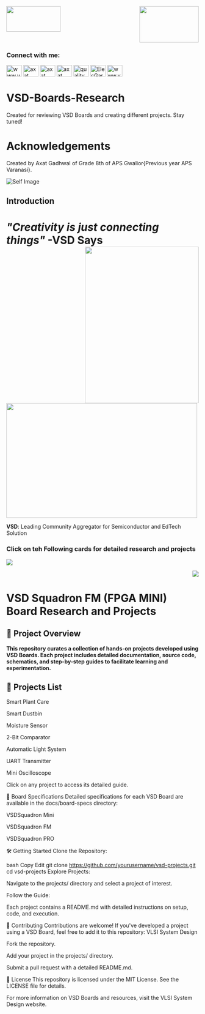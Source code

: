 <p><img src="https://github.com/user-attachments/assets/0c0c1366-efa6-4308-84cf-0e137a1ad924" Width=141.82 Height=67.46 ALIGN=left><p align="right"><img src="https://github.com/user-attachments/assets/e55fa4a3-7e42-49b9-9c31-84dd0c042695" Width=155 Height=95></p></p> 



<h3 align="left">Connect with me:</h3>
<p align="left">
<a href="https://dev.to/www.vlsisysytemdesign.com" target="blank"><img align="center" src="https://raw.githubusercontent.com/rahuldkjain/github-profile-readme-generator/master/src/images/icons/Social/devto.svg" alt="www.vlsisysytemdesign.com" height="30" width="40" /></a>
<a href="https://twitter.com/axat gadhwal" target="blank"><img align="center" src="https://raw.githubusercontent.com/rahuldkjain/github-profile-readme-generator/master/src/images/icons/Social/twitter.svg" alt="axat gadhwal" height="30" width="40" /></a>
<a href="https://linkedin.com/in/axat gadhwal" target="blank"><img align="center" src="https://raw.githubusercontent.com/rahuldkjain/github-profile-readme-generator/master/src/images/icons/Social/linked-in-alt.svg" alt="axat gadhwal" height="30" width="40" /></a>
<a href="https://fb.com/axat gadhwal" target="blank"><img align="center" src="https://raw.githubusercontent.com/rahuldkjain/github-profile-readme-generator/master/src/images/icons/Social/facebook.svg" alt="axat gadhwal" height="30" width="40" /></a>
<a href="https://instagram.com/quality pixels" target="blank"><img align="center" src="https://raw.githubusercontent.com/rahuldkjain/github-profile-readme-generator/master/src/images/icons/Social/instagram.svg" alt="quality pixels" height="30" width="40" /></a>
<a href="https://www.youtube.com/c/ElecGarage-India" target="blank"><img align="center" src="https://raw.githubusercontent.com/rahuldkjain/github-profile-readme-generator/master/src/images/icons/Social/youtube.svg" alt="ElecGarageINDIA" height="30" width="40" /></a>
<a href="/www.vlsisystemdesign.com" target="blank"><img align="center" src="https://raw.githubusercontent.com/rahuldkjain/github-profile-readme-generator/master/src/images/icons/Social/rss.svg" alt="www.vlsisystemdesign.com" height="30" width="40" /></a>
</p>

# VSD-Boards-Research

Created for reviewing VSD Boards and creating different projects. Stay tuned!

# Acknowledgements

Created by Axat Gadhwal of Grade 8th of APS Gwalior{Previous year APS Varanasi}. 

![Self Image](https://github.com/user-attachments/assets/0c0c1366-efa6-4308-84cf-0e1371ad924)






## Introduction

# **_"Creativity is just connecting things"_** -VSD Says  <img src="https://github.com/user-attachments/assets/8ce42fca-75d8-4bdc-aa83-3fc17ae75715" width =297.88 height=409.46 ALIGN=right>

<img src="https://github.com/user-attachments/assets/a3c162b1-0256-4eb2-820e-a56324733953" Height="300" Width="500">


**VSD**: Leading Community Aggregator for Semiconductor and EdTech Solution

### Click on teh Following cards for detailed research and projects

<P align = "left"><a href="https://www.vlsisystemdesign.com/vsdsquadronmini/"><img src="https://github.com/user-attachments/assets/f10ad44f-7639-4df4-9834-36bb17dc25b9"></a></P>
<p align = "right"><a href="https://www.vlsisystemdesign.com/vsdsquadronfm/"><img src="https://github.com/user-attachments/assets/aaf73a6c-fa6a-421b-b5e9-c67a7dfeefd5"></a></p>



# VSD Squadron FM (FPGA MINI) Board Research and Projects

## 🧭 Project Overview

**This repository curates a collection of hands-on projects developed using VSD Boards. Each project includes detailed documentation, source code, schematics, and step-by-step guides to facilitate learning and experimentation.​**

## 🔗 Projects List

Smart Plant Care

Smart Dustbin

Moisture Sensor

2-Bit Comparator

Automatic Light System

UART Transmitter

Mini Oscilloscope

Click on any project to access its detailed guide.

📘 Board Specifications
Detailed specifications for each VSD Board are available in the docs/board-specs directory:​

VSDSquadron Mini

VSDSquadron FM

VSDSquadron PRO

🛠️ Getting Started
Clone the Repository:

bash
Copy
Edit
git clone https://github.com/yourusername/vsd-projects.git
cd vsd-projects
Explore Projects:

Navigate to the projects/ directory and select a project of interest.

Follow the Guide:

Each project contains a README.md with detailed instructions on setup, code, and execution.

🤝 Contributing
Contributions are welcome! If you've developed a project using a VSD Board, feel free to add it to this repository:​
VLSI System Design

Fork the repository.

Add your project in the projects/ directory.

Submit a pull request with a detailed README.md.

📄 License
This repository is licensed under the MIT License. See the LICENSE file for details.​

For more information on VSD Boards and resources, visit the VLSI System Design website.

